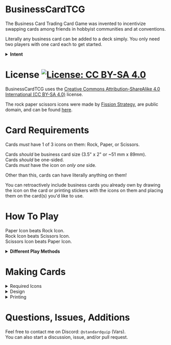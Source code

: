 # BusinessCardTCG

The Business Card Trading Card Game was invented to incentivize swapping cards among friends in hobbyist communities and at conventions.

Literally any business card can be added to a deck simply. You only need two players with one card each to get started.

<details> <summary> <b> Intent </b> </summary>

In the 90s, hobby and fandom meetups would pass around VHS tapes, booklets, and CDs to help pass their work around within their respective communities.  
Now that everything is digital, these physical pieces of memorabilia rarely get passed around anymore.

So I decided to invent an easy to access method and game to share our social media and work among our friends at meetups and conventions in a fun and interesting way.

</details>

# License [![License: CC BY-SA 4.0](https://img.shields.io/badge/License-CC_BY--SA_4.0-lightgrey.svg)](https://creativecommons.org/licenses/by-sa/4.0/)

BusinessCardTCG uses the [Creative Commons Attribution-ShareAlike 4.0 International (CC BY-SA 4.0)](https://creativecommons.org/licenses/by-sa/4.0/) license.

The rock paper scissors icons were made by [Fission Strategy](https://thenounproject.com/fissionstrategy/), are public domain, and can be found [here](https://thenounproject.com/browse/creator/fissionstrategy/search/?avatarUrl=https%3A%2F%2Fstatic.thenounproject.com%2Favatars%2Ffissionstrategy%2Fresized%2F120%2Ffissionlogo-01.png&creator=94440&name=Fission%20Strategy&p=1&q=hand).

# Card Requirements

Cards _must_ have 1 of 3 icons on them: Rock, Paper, or Scissors.

Cards _should_ be business card size (3.5" x 2" or ~51 mm x 89mm).  
Cards _should_ be one-sided.  
Cards _must_ have the icon on _only one_ side.

Other than this, cards can have literally anything on them!

You can retroactively include business cards you already own by drawing the icon on the card or printing stickers with the icons on them and placing them on the card(s) you'd like to use.

# How To Play

Paper Icon beats Rock Icon.  
Rock Icon beats Scissors Icon.  
Scissors Icon beats Paper Icon.

<details> <summary> <b> Different Play Methods </b> </summary>

## Standard Method

There are two players. They shuffle their decks and place them face down. They each draw the first card and place it face up. Winning icon wins the game. You can play any number of rounds. The minimum deck size is one.

## Modified Method

There are two players. They shuffle their decks and them face down. They each draw 3 cards and place them into their hand. They play their chosen card from their hand face down. When both players are ready, they reveal their played cards. Winning icon wins the game. You can play any number of rounds. The minimum deck size is 3.

## Restrictive Method

There are two players. They look through their decks for one card of each icon plus an additional card of their choice (4 cards total). They place these cards into their hand. Each round, they play one card face down until both players are ready. Then they reveal the cards at the same time.

Each card in their hand can only be played once. Play continues until they are out of cards in their hand. The winner is determined by either the first win or the most wins. The minimum deck size is 4.

## Creative Method

You can make up your own rules. It can be Roshambo-based or based on something entirely different. Maybe you each have large decks, so you play a modified game of Go Fish for a pair of two cards with a specific name, letter, or theme. Perhaps you share a deck and play a community-specific version of Guess Who.

The options are limitless.

</details>

# Making Cards

<details> <summary> Required Icons </summary>

In order to play the game, the business card must have 1 of 3 icons: Rock, Paper, or Scissors.

The suggested icons are these public domain ones made by [Fission Strategy](https://thenounproject.com/fissionstrategy/). They have been re-uploaded here in `/icons/` in both PNG and SVG formats.  
These icons can be any orientation, color, or size, as long as they are immediately legible on the card.

However, you can use other icons that represent the same thing, as long as they are easily understood.

</details>

<details> <summary> Design </summary>

The cards should be the standard business card size of 3.5" x 2". In [`/templates/`](./templates/) you will find a very basic PSD and PNG file of the appropriate size.

Your card can have literally anything on it as long as it has one of the 3 icons. Some sample cards have been provided for inspiration and starter decks in [`/free cards/`](./free%20cards/)

</details>

<details> <summary>Printing</summary>

**Cheapest**

The cheapest method is obviously printing the cards yourself using cardstock and cutting the paper yourself or buying paper specifically made for printing business cards at home.

**Easiest - One Design**

The easiest way to print one card multiple times (e.g. your own card for swapping) is to find literally any printing service and give them the image file of your card. This could take the form of an only service such as vistaprint, or an office store like staples.

**Easiest - A Custom Deck (many designs)**

Makeplayingcards.com has no minimum order and the ability to customize every card, front and back. You can make business card sized cards there. [Here is a direct link to that product page](https://www.makeplayingcards.com/design/custom-business-card-deck.html). You can also make cool custom deck boxes there. I have printed with them in the past and they've made me brand loyal. (the link to them is not an affiliate link)

MakePlayingCards.com has its own downloadable templates, an optional software to use to design cards, and always prints rounded corners. I've included their template in [`/templates/`](./templates/). There's also some premade templates for MPC that have `[MPC]` in their name.

</details>

# Questions, Issues, Additions

Feel free to contact me on Discord: `@standardquip` (Vars).  
You can also start a discussion, issue, and/or pull request.
